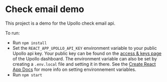 # Check email demo

This project is a demo for the Upollo check email api.

To run:

- Run `npm install`
- Set the `REACT_APP_UPOLLO_API_KEY` environment variable to your public Upollo api key.
  Your public key can be found on the [access & keys page](https://upollo.ai/app/settings/access-and-keys) of the Upollo dashboard.
  The environment variable can also be set by creating a `.env.local` file and setting it in there.
  See the [Create React App Docs](https://create-react-app.dev/docs/adding-custom-environment-variables/) for more info on setting environnement variables.
- Run `npm start`
